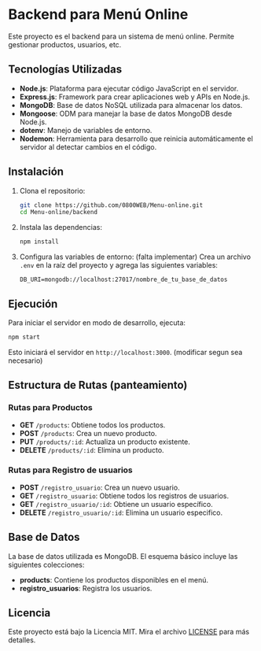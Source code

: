 # Backend para Menú Online

Este proyecto es el backend para un sistema de menú online. Permite gestionar productos, usuarios, etc.

## Tecnologías Utilizadas

- **Node.js**: Plataforma para ejecutar código JavaScript en el servidor.
- **Express.js**: Framework para crear aplicaciones web y APIs en Node.js.
- **MongoDB**: Base de datos NoSQL utilizada para almacenar los datos.
- **Mongoose**: ODM para manejar la base de datos MongoDB desde Node.js.
- **dotenv**: Manejo de variables de entorno.
- **Nodemon**: Herramienta para desarrollo que reinicia automáticamente el servidor al detectar cambios en el código.

## Instalación

1. Clona el repositorio:
   ```bash
   git clone https://github.com/0800WEB/Menu-online.git
   cd Menu-online/backend
   ```

2. Instala las dependencias:
   ```bash
   npm install
   ```

3. Configura las variables de entorno: (falta implementar)
   Crea un archivo `.env` en la raíz del proyecto y agrega las siguientes variables:
   ```plaintext
   DB_URI=mongodb://localhost:27017/nombre_de_tu_base_de_datos
   ```

## Ejecución

Para iniciar el servidor en modo de desarrollo, ejecuta:
```bash
npm start
```

Esto iniciará el servidor en `http://localhost:3000`. (modificar segun sea necesario)

## Estructura de Rutas (panteamiento)

### Rutas para Productos
- **GET** `/products`: Obtiene todos los productos.
- **POST** `/products`: Crea un nuevo producto.
- **PUT** `/products/:id`: Actualiza un producto existente.
- **DELETE** `/products/:id`: Elimina un producto.

### Rutas para Registro de usuarios
- **POST** `/registro_usuario`: Crea un nuevo usuario.
- **GET** `/registro_usuario`: Obtiene todos los registros de usuarios.
- **GET** `/registro_usuario/:id`: Obtiene un usuario específico.
- **DELETE** `/registro_usuario/:id`: Elimina un usuario especifico.

## Base de Datos

La base de datos utilizada es MongoDB. El esquema básico incluye las siguientes colecciones:

- **products**: Contiene los productos disponibles en el menú.
- **registro_usuarios**: Registra los usuarios.

## Licencia

Este proyecto está bajo la Licencia MIT. Mira el archivo [LICENSE](LICENSE) para más detalles.
